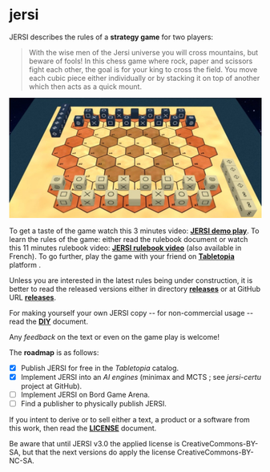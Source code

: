 # jersi

JERSI describes the rules of a **strategy game** for two players:

> With the wise men of the Jersi universe you will cross mountains, but beware of fools! In this chess game where rock, paper and scissors fight each other, the goal is for your king to cross the field. You move each cubic piece either individually or by stacking it on top of another which then acts as a quick mount.

![](./pictures/pure-style-start.jpg)

To get a taste of the game watch this 3 minutes video: [**JERSI demo play**](https://www.youtube.com/watch?v=Cgo8AJnYCfA). To learn the rules of the game: either read the rulebook document or watch this 11 minutes rulebook video: [**JERSI rulebook video**](https://www.youtube.com/watch?v=9613QXbaYjo) (also available in French). To go further, play the game with your friend on **[Tabletopia](https://tabletopia.com/games/jersi)** platform .

Unless you are interested in the latest rules being under construction, it is better to read the released versions either in directory [**releases**](./releases) or at GitHub URL [**releases**](https://github.com/LucasBorboleta/jersi/releases).

For making yourself your own JERSI copy -- for non-commercial usage -- read the [**DIY**](./DIY.md) document.

Any *feedback* on the text or even on the game play is welcome!

The **roadmap** is  as follows:

- [x] Publish JERSI for free in the *Tabletopia* catalog.
- [x] Implement JERSI into an *AI engines* (minimax and MCTS ; see *jersi-certu* project at GitHub).
- [ ] Implement JERSI on Bord Game Arena.
- [ ] Find a publisher to physically publish JERSI. 

If you intent to derive or to sell either a text, a product or a software from this work, then read the [**LICENSE**](./docs/LICENSE.md) document. 

Be aware that until JERSI v3.0 the applied license is CreativeCommons-BY-SA, but that the next versions do apply the license CreativeCommons-BY-NC-SA. 

